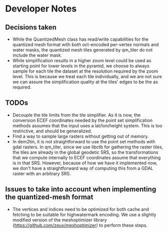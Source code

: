 # Developer Notes

## Decisions taken

* While the QuantizedMesh class has read/write capabilities for the quantized mesh format with both oct-encoded per-vertex normals and water masks, the quantized mesh tiles generated by qm_tiler do not include the water mask. 
* While simplification results in a higher zoom level could be used as starting point for lower levels in the pyramid, we choose to always sample for each tile the dataset at the resolution required by the zoom level. This is because we treat each tile individually, and we are not sure we can assure the simplification quality at the tiles' edges to be the as required.

## TODOs

* Decouple the tile limits from the tile simplifier. As it is now, the conversion ECEF coordinates needed by the point set simplification methods assumes that the input uses a lat/lon/height system. This is too restrictive, and should be generalized.
* Find a way to sample large rasters without getting out of memory.
* In dem2tin, it is not straightforward to use the point set methods with gdal rasters. In qm_tiler, since we use libctb for gathering the raster tiles, the tiles are already in the global geodetic SRS, so the transformations that we compute internally to ECEF coordinates assume that everything is in that SRS. However, because of how we have it implemented now, we don't have a straightforward way of computing this from a GDAL raster with an arbitrary SRS.

## Issues to take into account when implementing the quantized-mesh format
* The vertices and indices need to be optimized for both cache and fetching to be suitable for highwatermark encoding. We use a slightly modified version of the meshoptimizer library (https://github.com/zeux/meshoptimizer) to perform these steps.
